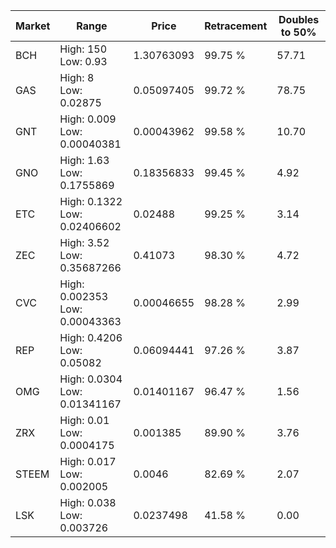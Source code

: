 | Market | Range | Price| Retracement | Doubles to 50% |
| --- | --- | --- | --- | --- |
| BCH | High: 150<br />Low: 0.93 | 1.30763093 | 99.75 % | 57.71 |
| GAS | High: 8<br />Low: 0.02875 | 0.05097405 | 99.72 % | 78.75 |
| GNT | High: 0.009<br />Low: 0.00040381 | 0.00043962 | 99.58 % | 10.70 |
| GNO | High: 1.63<br />Low: 0.1755869 | 0.18356833 | 99.45 % | 4.92 |
| ETC | High: 0.1322<br />Low: 0.02406602 | 0.02488 | 99.25 % | 3.14 |
| ZEC | High: 3.52<br />Low: 0.35687266 | 0.41073 | 98.30 % | 4.72 |
| CVC | High: 0.002353<br />Low: 0.00043363 | 0.00046655 | 98.28 % | 2.99 |
| REP | High: 0.4206<br />Low: 0.05082 | 0.06094441 | 97.26 % | 3.87 |
| OMG | High: 0.0304<br />Low: 0.01341167 | 0.01401167 | 96.47 % | 1.56 |
| ZRX | High: 0.01<br />Low: 0.0004175 | 0.001385 | 89.90 % | 3.76 |
| STEEM | High: 0.017<br />Low: 0.002005 | 0.0046 | 82.69 % | 2.07 |
| LSK | High: 0.038<br />Low: 0.003726 | 0.0237498 | 41.58 % | 0.00 |
